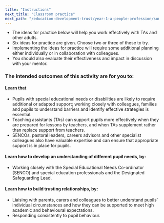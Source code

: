 ```yaml
---
title: "Instructions"
next_title: "Classroom practice"
next_path: "/education-development-trust/year-1-a-people-profession/summer-week-4-ect-classroom-practice"
---
```


- The ideas for practice below will help you work effectively with TAs and other adults.
- Six ideas for practice are given. Choose two or three of these to try.
- Implementing the ideas for practice will require some additional planning either individually or in collaboration with colleagues.
- You should also evaluate their effectiveness and impact in discussion with your mentor.

### The intended outcomes of this activity are for you to:

#### Learn that

- Pupils with special educational needs or disabilities are likely to require additional or adapted support; working closely with colleagues, families and pupils to understand barriers and identify effective strategies is essential.
- Teaching assistants (TAs) can support pupils more effectively when they are prepared for lessons by teachers, and when TAs supplement rather than replace support from teachers.
- SENCOs, pastoral leaders, careers advisors and other specialist colleagues also have valuable expertise and can ensure that appropriate support is in place for pupils.

#### Learn how to develop an understanding of different pupil needs, by:

- Working closely with the Special Educational Needs Co-ordinator (SENCO) and special education professionals and the Designated Safeguarding Lead.

#### Learn how to build trusting relationships, by:

- Liaising with parents, carers and colleagues to better understand pupils’ individual circumstances and how they can be supported to meet high academic and behavioural expectations.
- Responding consistently to pupil behaviour.
